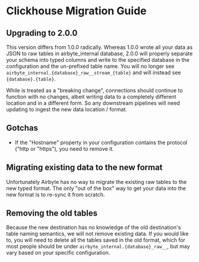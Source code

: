 # Clickhouse Migration Guide

## Upgrading to 2.0.0

This version differs from 1.0.0 radically. Whereas 1.0.0 wrote all your data
as JSON to raw tables in airbyte_internal database, 2.0.0 will properly separate
your schema into typed columns and write to the specified database in the
configuration and the un-prefixed table name. You will no longer see
`airbyte_internal.{database}_raw__stream_{table}` and will instead see
`{database}.{table}`.

While is treated as a "breaking change", connections should continue to function
with no changes, albeit writing data to a completely different location and in a
different form. So any downstream pipelines will need updating to ingest the new
data location / format.

## Gotchas
* If the "Hostname" property in your configuration contains the protocol ("http 
or "https"), you need to remove it. 

## Migrating existing data to the new format

Unfortunately Airbyte has no way to migrate the existing raw tables to the new
typed format. The only "out of the box" way to get your data into the new format
is to re-sync it from scratch.

## Removing the old tables

Because the new destination has no knowledge of the old destination's table
naming semantics, we will not remove existing data. If you would like to, you
will need to delete all the tables saved in the old format, which for most
people should be under `airbyte_internal.{database}_raw__`, but may vary based
on your specific configuration.